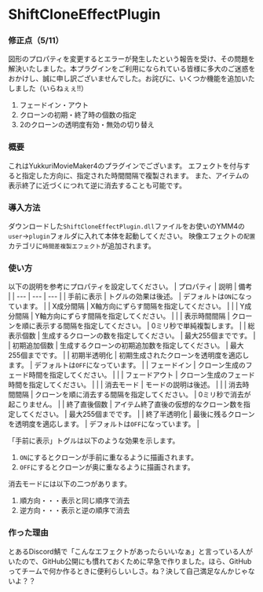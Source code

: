 # ShiftCloneEffectPlugin
### 修正点（5/11）
図形のプロパティを変更するとエラーが発生したという報告を受け、その問題を解決いたしました。本プラグインをご利用になられている皆様に多大のご迷惑をおかけし、誠に申し訳ございませんでした。お詫びに、いくつか機能を追加いたしました（いらねぇぇ!!）
1. フェードイン・アウト
2. クローンの初期・終了時の個数の指定
3. 2のクローンの透明度有効・無効の切り替え

### 概要
これはYukkuriMovieMaker4のプラグインでございます。
エフェクトを付与すると指定した方向に、指定された時間間隔で複製されます。
また、アイテムの表示終了に近づくにつれて逆に消去することも可能です。

### 導入方法
ダウンロードした`ShiftCloneEffectPlugin.dll`ファイルをお使いのYMM4の`user`→`plugin`フォルダに入れて本体を起動してください。
映像エフェクトの`配置`カテゴリに`時間差複製エフェクト`が追加されます。

### 使い方
以下の説明を参考にプロパティを設定してください。
| プロパティ | 説明 | 備考 |
| --- | --- | --- |
| 手前に表示 | トグルの効果は後述。 | デフォルトは`ON`になっています。 |
| X成分間隔 | X軸方向にずらす間隔を指定してください。 |  |
| Y成分間隔 | Y軸方向にずらす間隔を指定してください。 |  |
| 表示時間間隔 | クローンを順に表示する間隔を指定してください。 | 0ミリ秒で単純複製します。 |
| 総表示個数 | 生成するクローンの数を指定してください。 | 最大255個までです。 |
| 初期追加個数 | 生成するクローンの初期追加数を指定してください。 | 最大255個までです。 |
| 初期半透明化 | 初期生成されたクローンを透明度を適応します。 | デフォルトは`OFF`になっています。 |
| フェードイン | クローン生成のフェード時間を指定してください。 |  |
| フェードアウト | クローン生成のフェード時間を指定してください。 |  |
| 消去モード | モードの説明は後述。 |  |
| 消去時間間隔 | クローンを順に消去する間隔を指定してください。 | 0ミリ秒で消去が起こりません。 |
| 終了直後個数 | アイテム終了直後の仮想的なクローン数を指定してください。 | 最大255個までです。 |
| 終了半透明化 | 最後に残るクローンを透明度を適応します。 | デフォルトは`OFF`になっています。 |

「手前に表示」トグルは以下のような効果を示します。
1. `ON`にするとクローンが手前に重なるように描画されます。
2. `OFF`にするとクローンが奥に重なるように描画されます。

消去モードには以下の二つがあります。
1. 順方向・・・表示と同じ順序で消去
2. 逆方向・・・表示と逆の順序で消去

### 作った理由
とあるDiscord鯖で「こんなエフェクトがあったらいいなぁ」と言っている人がいたので、GitHub公開にも慣れておくために早急で作りました。ほら、GitHubってチームで何か作るときに便利らしいしさ。ね？決して自己満足なんかじゃないよ？？
